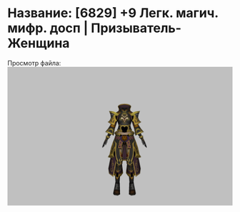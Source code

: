 # Название: [6829] +9 Легк. магич. мифр. досп | Призыватель-Женщина

Просмотр файла:
![p090023.png](p090023.png)